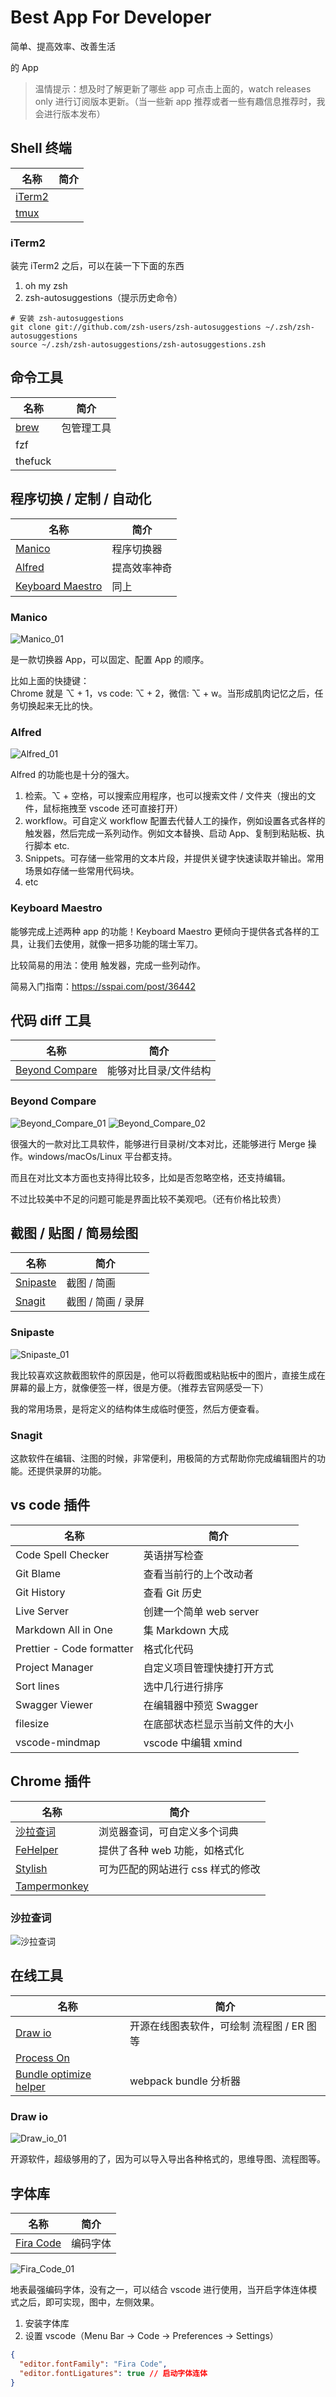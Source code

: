 # Best App For Developer

简单、提高效率、改善生活

的 App

> 温情提示：想及时了解更新了哪些 app 可点击上面的，watch releases only 进行订阅版本更新。（当一些新 app 推荐或者一些有趣信息推荐时，我会进行版本发布）

## Shell 终端

| 名称                                 | 简介 |
| ------------------------------------ | ---- |
| [iTerm2](https://www.iterm2.com)     |      |
| [tmux](https://github.com/tmux/tmux) |      |


### iTerm2

装完 iTerm2 之后，可以在装一下下面的东西

1. oh my zsh
2. zsh-autosuggestions（提示历史命令）

```shell
# 安装 zsh-autosuggestions
git clone git://github.com/zsh-users/zsh-autosuggestions ~/.zsh/zsh-autosuggestions
source ~/.zsh/zsh-autosuggestions/zsh-autosuggestions.zsh
```

## 命令工具

| 名称                    | 简介       |
| ----------------------- | ---------- |
| [brew](https://brew.sh) | 包管理工具 |
| fzf                     |            |
| thefuck                 |            |

## 程序切换 / 定制 / 自动化

| 名称                                                      | 简介         |
| --------------------------------------------------------- | ------------ |
| [Manico](https://manico.im)                               | 程序切换器   |
| [Alfred](https://www.alfredapp.com)                       | 提高效率神奇 |
| [Keyboard Maestro](https://www.keyboardmaestro.com/main/) | 同上         |

### Manico

![Manico_01](assets/Manico_01.png)

是一款切换器 App，可以固定、配置 App 的顺序。

比如上面的快捷键：<br>
Chrome 就是 ⌥ + 1，vs code: ⌥ + 2，微信: ⌥ + w。当形成肌肉记忆之后，任务切换起来无比的快。

### Alfred

![Alfred_01](assets/Alfred_01.png)

Alfred 的功能也是十分的强大。

1. 检索。⌥ + 空格，可以搜索应用程序，也可以搜索文件 / 文件夹（搜出的文件，鼠标拖拽至 vscode 还可直接打开）
2. workflow。可自定义 workflow 配置去代替人工的操作，例如设置各式各样的触发器，然后完成一系列动作。例如文本替换、启动 App、复制到粘贴板、执行脚本 etc.
3. Snippets。可存储一些常用的文本片段，并提供关键字快速读取并输出。常用场景如存储一些常用代码块。
4. etc

### Keyboard Maestro

能够完成上述两种 app 的功能！Keyboard Maestro 更倾向于提供各式各样的工具，让我们去使用，就像一把多功能的瑞士军刀。

比较简易的用法：使用 触发器，完成一些列动作。

简易入门指南：https://sspai.com/post/36442

## 代码 diff 工具

| 名称                                               | 简介                  |
| -------------------------------------------------- | --------------------- |
| [Beyond Compare](https://www.scootersoftware.com/) | 能够对比目录/文件结构 |

### Beyond Compare

![Beyond_Compare_01](assets/Beyond_Compare_01.png)
![Beyond_Compare_02](assets/Beyond_Compare_02.png)

很强大的一款对比工具软件，能够进行目录树/文本对比，还能够进行 Merge 操作。windows/macOs/Linux 平台都支持。

而且在对比文本方面也支持得比较多，比如是否忽略空格，还支持编辑。

不过比较美中不足的问题可能是界面比较不美观吧。（还有价格比较贵）

## 截图 / 贴图 / 简易绘图

| 名称                                                    | 简介               |
| ------------------------------------------------------- | ------------------ |
| [Snipaste](https://zh.snipaste.com)                     | 截图 / 简画        |
| [Snagit](https://www.techsmith.com/screen-capture.html) | 截图 / 简画 / 录屏 |

### Snipaste

![Snipaste_01](assets/Snipaste_01.png)

我比较喜欢这款截图软件的原因是，他可以将截图或粘贴板中的图片，直接生成在屏幕的最上方，就像便签一样，很是方便。（推荐去官网感受一下）

我的常用场景，是将定义的结构体生成临时便签，然后方便查看。

### Snagit

这款软件在编辑、注图的时候，非常便利，用极简的方式帮助你完成编辑图片的功能。还提供录屏的功能。

## vs code 插件

| 名称                      | 简介                           |
| ------------------------- | ------------------------------ |
| Code Spell Checker        | 英语拼写检查                   |
| Git Blame                 | 查看当前行的上个改动者         |
| Git History               | 查看 Git 历史                  |
| Live Server               | 创建一个简单 web server        |
| Markdown All in One       | 集 Markdown 大成               |
| Prettier - Code formatter | 格式化代码                     |
| Project Manager           | 自定义项目管理快捷打开方式     |
| Sort lines                | 选中几行进行排序               |
| Swagger Viewer            | 在编辑器中预览 Swagger         |
| filesize                  | 在底部状态栏显示当前文件的大小 |
| vscode-mindmap            | vscode 中编辑 xmind            |

## Chrome 插件

| 名称                                                                                                                     | 简介                              |
| ------------------------------------------------------------------------------------------------------------------------ | --------------------------------- |
| [沙拉查词](https://github.com/crimx/ext-saladict)                                                                        | 浏览器查词，可自定义多个词典      |
| [FeHelper](https://github.com/zxlie/FeHelper)                                                                            | 提供了各种 web 功能，如格式化     |
| [Stylish](https://chrome.google.com/webstore/detail/stylish-custom-themes-for/fjnbnpbmkenffdnngjfgmeleoegfcffe?hl=en-US) | 可为匹配的网站进行 css 样式的修改 |
| [Tampermonkey](https://chrome.google.com/webstore/detail/tampermonkey/dhdgffkkebhmkfjojejmpbldmpobfkfo?hl=en-US)         |                                   |

### 沙拉查词

![沙拉查词](assets/sala_01.png)

## 在线工具

| 名称                                                             | 简介                                       |
| ---------------------------------------------------------------- | ------------------------------------------ |
| [Draw io](https://www.draw.io)                                   | 开源在线图表软件，可绘制 流程图 / ER 图 等 |
| [Process On](https://www.processon.com)                          |                                            |
| [Bundle optimize helper](https://webpack.jakoblind.no/optimize/) | webpack bundle 分析器                      |

### Draw io

![Draw_io_01](assets/Draw_io_01.png)

开源软件，超级够用的了，因为可以导入导出各种格式的，思维导图、流程图等。

## 字体库

| 名称                                            | 简介     |
| ----------------------------------------------- | -------- |
| [Fira Code](https://github.com/tonsky/FiraCode) | 编码字体 |

![Fira_Code_01](assets/Fira_Code_01.png)

地表最强编码字体，没有之一，可以结合 vscode 进行使用，当开启字体连体模式之后，即可实现，图中，左侧效果。

1. 安装字体库
2. 设置 vscode（Menu Bar -> Code -> Preferences -> Settings）

```json
{
  "editor.fontFamily": "Fira Code",
  "editor.fontLigatures": true // 启动字体连体
}
```
